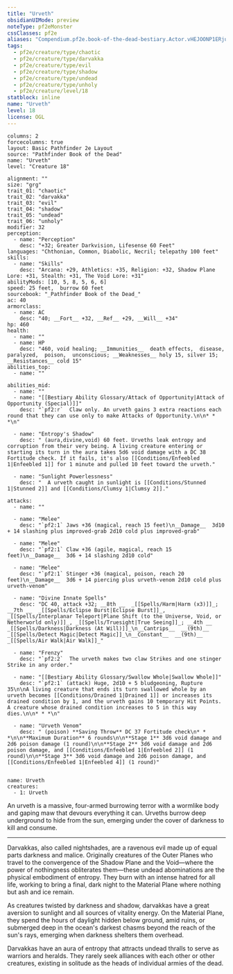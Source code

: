 ```yaml
---
title: "Urveth"
obsidianUIMode: preview
noteType: pf2eMonster
cssClasses: pf2e
aliases: "Compendium.pf2e.book-of-the-dead-bestiary.Actor.vHEJOONP1ERjuxxl" 
tags:
  - pf2e/creature/type/chaotic
  - pf2e/creature/type/darvakka
  - pf2e/creature/type/evil
  - pf2e/creature/type/shadow
  - pf2e/creature/type/undead
  - pf2e/creature/type/unholy
  - pf2e/creature/level/18
statblock: inline
name: "Urveth"
level: 18
license: OGL
---
```


```statblock
columns: 2
forcecolumns: true
layout: Basic Pathfinder 2e Layout
source: "Pathfinder Book of the Dead"
name: "Urveth"
level: "Creature 18"

alignment: ""
size: "grg"
trait_01: "chaotic"
trait_02: "darvakka"
trait_03: "evil"
trait_04: "shadow"
trait_05: "undead"
trait_06: "unholy"
modifier: 32
perception:
  - name: "Perception"
    desc: "+32; Greater Darkvision, Lifesense 60 Feet"
languages: "Chthonian, Common, Diabolic, Necril; telepathy 100 feet"
skills:
  - name: "Skills"
    desc: "Arcana: +29, Athletics: +35, Religion: +32, Shadow Plane Lore: +31, Stealth: +31, The Void Lore: +31"
abilityMods: [10, 5, 8, 5, 6, 6]
speed: 25 feet,  burrow 60 feet
sourcebook: "_Pathfinder Book of the Dead_"
ac: 40
armorclass:
  - name: AC
    desc: "40; __Fort__ +32, __Ref__ +29, __Will__ +34"
hp: 460
health:
  - name: ""
  - name: HP
    desc: "460, void healing; __Immunities__  death effects,  disease,  paralyzed,  poison,  unconscious; __Weaknesses__ holy 15, silver 15; __Resistances__ cold 15"
abilities_top:
  - name: ""

abilities_mid:
  - name: ""
  - name: "[[Bestiary Ability Glossary/Attack of Opportunity|Attack of Opportunity (Special)]]"
    desc: "`pf2:r`  Claw only. An urveth gains 3 extra reactions each round that they can use only to make Attacks of Opportunity.\n\n* * *\n"

  - name: "Entropy's Shadow"
    desc: " (aura,divine,void) 60 feet. Urveths leak entropy and corruption from their very being. A living creature entering or starting its turn in the aura takes 5d6 void damage with a DC 38 Fortitude check. If it fails, it's also [[Conditions/Enfeebled 1|Enfeebled 1]] for 1 minute and pulled 10 feet toward the urveth."

  - name: "Sunlight Powerlessness"
    desc: "  A urveth caught in sunlight is [[Conditions/Stunned 1|Stunned 2]] and [[Conditions/Clumsy 1|Clumsy 2]]."

attacks:
  - name: ""

  - name: "Melee"
    desc: "`pf2:1` Jaws +36 (magical, reach 15 feet)\n__Damage__  3d10 + 14 slashing plus improved-grab 2d10 cold plus improved-grab"

  - name: "Melee"
    desc: "`pf2:1` Claw +36 (agile, magical, reach 15 feet)\n__Damage__  3d6 + 14 slashing 2d10 cold"

  - name: "Melee"
    desc: "`pf2:1` Stinger +36 (magical, poison, reach 20 feet)\n__Damage__  3d6 + 14 piercing plus urveth-venom 2d10 cold plus urveth-venom"

  - name: "Divine Innate Spells"
    desc: "DC 40, attack +32; __8th __  _[[Spells/Harm|Harm (x3)]]_; __7th __  _[[Spells/Eclipse Burst|Eclipse Burst]]_, _[[Spells/Interplanar Teleport|Plane Shift (to the Universe, Void, or Netherworld only)]]_, _[[Spells/Truesight|True Seeing]]_; __4th __  _[[Spells/Darkness|Darkness (At Will)]]_\n__Cantrips__  __(9th)__ _[[Spells/Detect Magic|Detect Magic]]_\n__Constant__  __(9th)__ _[[Spells/Air Walk|Air Walk]]_"

  - name: "Frenzy"
    desc: "`pf2:2`  The urveth makes two claw Strikes and one stinger Strike in any order."

  - name: "[[Bestiary Ability Glossary/Swallow Whole|Swallow Whole]]"
    desc: "`pf2:1` (attack) Huge, 2d10 + 5 bludgeoning, Rupture 35\n\nA living creature that ends its turn swallowed whole by an urveth becomes [[Conditions/Drained 1|Drained 1]] or increases its drained condition by 1, and the urveth gains 10 temporary Hit Points. A creature whose drained condition increases to 5 in this way dies.\n\n* * *\n"

  - name: "Urveth Venom"
    desc: " (poison) **Saving Throw** DC 37 Fortitude check\n* * *\n\n**Maximum Duration** 6 rounds\n\n**Stage 1** 3d6 void damage and 2d6 poison damage (1 round)\n\n**Stage 2** 3d6 void damage and 2d6 poison damage, and [[Conditions/Enfeebled 1|Enfeebled 2]] (1 round)\n\n**Stage 3** 3d6 void damage and 2d6 poison damage, and [[Conditions/Enfeebled 1|Enfeebled 4]] (1 round)"
 
```

```encounter-table
name: Urveth
creatures:
  - 1: Urveth
```



An urveth is a massive, four-armed burrowing terror with a wormlike body and gaping maw that devours everything it can. Urveths burrow deep underground to hide from the sun, emerging under the cover of darkness to kill and consume.

* * *

Darvakkas, also called nightshades, are a ravenous evil made up of equal parts darkness and malice. Originally creatures of the Outer Planes who travel to the convergence of the Shadow Plane and the Void—where the power of nothingness obliterates them—these undead abominations are the physical embodiment of entropy. They burn with an intense hatred for all life, working to bring a final, dark night to the Material Plane where nothing but ash and ice remain.

As creatures twisted by darkness and shadow, darvakkas have a great aversion to sunlight and all sources of vitality energy. On the Material Plane, they spend the hours of daylight hidden below ground, amid ruins, or submerged deep in the ocean's darkest chasms beyond the reach of the sun's rays, emerging when darkness shelters them overhead.

Darvakkas have an aura of entropy that attracts undead thralls to serve as warriors and heralds. They rarely seek alliances with each other or other creatures, existing in solitude as the heads of individual armies of the dead.
